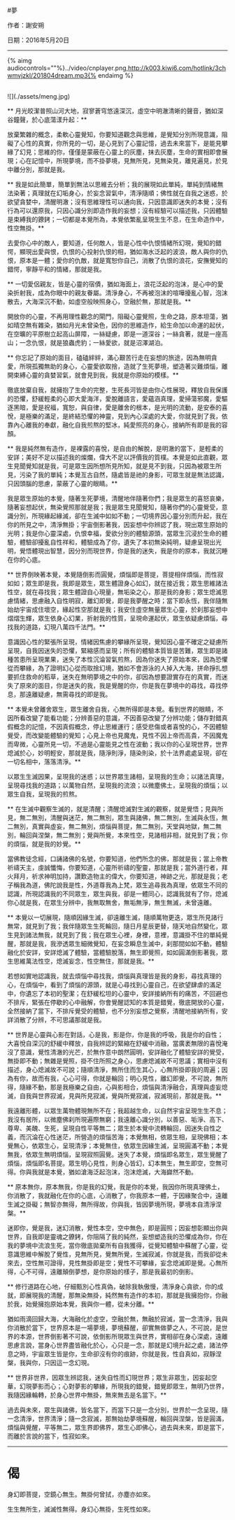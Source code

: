 #夢


作者：謝安朔

日期：2016年5月20日

---

{% aimg audiocontrols=""%}../video/cnplayer.png,http://k003.kiwi6.com/hotlink/3chwmvjzkl/201804dream.mp3{% endaimg %}

<br />
![](./assets/meng.jpg)


** 月光皎潔普照山河大地，寂寥蒼穹悠遠深沉，虛空中明澈清晰的聲音，猶如深谷鐘聲，於心底蕩漾升起：**


放棄繁雜的概念，柔軟心靈覺知，你要知道觀念與思維，是覺知分別所現意識，阻礙了心性的真實，你所見的一切，是心見到了心靈記憶，過去未來當下，是能見攀緣了幻見；思維的你，僅僅是蒙蔽在心靈上的灰塵，抹去灰塵，生命的實相即會展現；心在記憶中，所現夢境，而不掛夢境，見無所見，見無染見，離見遍見，於見中離分別，那就是我。


** 我是如此簡單，簡單到無法以思維去分析；我的展現如此單純，單純到情緒無法染著；真理就在幻垢身心，於妄念習氣中，清淨隨順；佛性就在自我之迷惑，於欲望貪婪中，清醒明澈；沒有思維理性可以通向我，只因意識即迷失的本覺；沒有行為可以還原我，只因心識分別即造作我的妄想；沒有經驗可以描述我，只因體驗是束縛我的鐐銬；一切都是本覺所為，本覺依繁亂呈現生生不息，在生命造作中，性空無掛。**


去愛你心中的敵人，要知道，任何敵人，皆是心性中仇恨情緒所幻現，覺知的錯愕，顯現出愛與恨，仇恨的心投射仇恨的相，猶如海水泛起的波浪，敵人與你的仇恨，原本是一體；愛你的仇敵，就是寬恕你自己，消散了仇恨的浪花，安撫覺知的錯愕，寧靜平和的情緒，那就是我。


** 一切愛侶親友，皆是心靈的宿債，猶如海面上，浪花泛起的泡沫，是心中的愛染折射我，成為你眼中的親友眷屬。清淨身心，不再被泡沫的喧嘩擾亂心智，泡沫散去，大海深沉不動，如虛空般映照身心，空融於無，那就是我。**


開放你的心靈，不再用理性觀念的閘門，阻礙心靈覺照，生命之路，原本坦蕩，猶如晴空無有雜染，猶如月光未曾染色，因你的思維造作，給生命加以命運的起伏，在空曠的平原樹立起高山屏障，一絲疑慮，即是一道深谷；一絲貪著，就是一座高山；一念仇恨，就是狼蟲虎豹；一絲愛欲，就是沼澤湖泊。


** 你忘記了原始的面目，磕磕絆絆，滿心艱苦行走在妄想的旅途，因為無明貪愛，所現孤獨無助的身心，心靈愛欲取捨，造就了生死夢境，塑造著災難煩惱，離開束縛心靈的貪婪習氣，就會見到我，我就是你原始的模樣。**


徹底放棄自我，就擁抱了生命的完整，生死長河皆是由你心性展現，釋放自我保護的恐懼，舒緩輕柔的心即大愛海洋，愛脫離語言，愛蘊涵真理，愛掃蕩邪魔，愛驅逐黑暗，愛是祝福，寬恕，與自律，愛是離舍的根本，是光明的流動，是安泰的喜悅，是極樂的滿足，是終結恐懼的神靈，見到內心深處的大愛，你就見到了我，依靠內心離我的奉獻，融化自我煎熬的堅冰，純愛照亮的身心，接納所有即是我的容顏。


** 我是純然無有造作，是裸露的喜悅，是自由的解脫，是明澈的當下，是輕柔的安詳；美好不足以描述我的燦爛，偉大不足以評價我的質樸。本覺是如此直觀，眾生見聞覺知就是我，可是眾生因所想所見所知，就是見不到我，只因為被眾生所見，污染了我的單純；本覺亙古自然，隨處皆是祂的身影，可眾生就是無法認識，只因頭腦的思慮，蒙蔽了心靈的眼睛。**


我是眾生原始的本覺，隨著生死夢境，清醒地伴隨著你們；我是眾生的喜怒哀樂，隨著妄想起伏，無染覺照那就是我；我是眾生見聞覺知，隨著你們的心靈覺受，意識分別，所現緣起緣滅，卻在生滅中如如不動；一切境界因心靈分別而升起，我在你的所見之中，清淨無掛；宇宙倒影著我，因妄想中你辨認了我，現出眾生原始的光明；我是你心靈深處，仇恨幸福，愛欲分別的體驗源頭，當眾生沉浸於生命的體驗，體驗卻擾亂自性祥和，體驗成為了你，遺失了本初無染純明，疑慮呈現出光明，覺悟體現出智慧，因分別而現世界，你是我的迷失，我是你的原本，我就沉睡在你的心底。


** 世界倒映著本覺，本覺隨倒影而圓覺，煩惱即是菩提，菩提相伴煩惱，而性寂如如；眾生即是我，我即是眾生，眾生體證身心如幻，就在接近我；眾生思維諸法性空，就在尋找我；眾生體證自心現量，無垢染之心，那是我的身影；眾生熄滅思慮情緒，思慮融入自性明寂，離幻即覺，即是我夢醒之時；當下即永恆，我伴隨無始劫宇宙成住壞空，緣起性空那就是我；我安住虛空無量眾生心靈，於刹那妄想中熠熠生輝，眾生依身心幻業，折射我的性質，呈現命運起伏，眾生依疑慮煩惱，尋找我的道路，幻現八萬四千法門。**


意識因心性的緊張所呈現，情緒因焦慮的攀緣所呈現，覺知因心靈不確定之疑慮所呈現，自我因迷失的恐懼，緊縮感而呈現；所有的體驗本質皆是苦難，眾生即是諸種苦患所呈現業果，迷失了本性沉淪習氣煎熬，因為你迷失了原始本來，因為恐懼從而攀緣，為了證明幻心從而取捨幻境，猶如不會游泳的人掉入大海，拼命掙扎想要抓住救命的稻草，迷失在無明夢境之中的你，卻因為想要證實存在的真實，而迷失了原來的面目，你是迷失的我，我是覺醒的你，你是我在夢境中的尋找，尋找停息，那遠離疑慮，無需尋找的即是我。


** 本覺未曾離舍眾生，眾生離舍自我，心無所得即是本覺。看到世界的眼睛，不因所看改變了能看功能；分辨善惡的意識，不因善惡改變了分辨功能；儲存對錯真假概念的記憶，不因真假概念，停止思維運行；感受悲傷或者喜悅的心，不因體驗覺受，而改變能體驗的覺知；心見上帝也見魔鬼，見性不因上帝而高貴，不因魔鬼而卑微，心靈所見一切，不過是心靈能見之性在波動；我以你的心呈現世界，世界熄滅於心，妙明輕安，那就是我，隨淨則淨，隨染則染，於十法界處處呈現，卻在一切名相中，落落清淨。**


以眾生生滅因果，呈現我的迷惑；以世界眾生諸相，呈現我的生命；以諸法真理，呈現尋找我的道路；以萬物自然，呈現我的流浪；以微塵佛土，呈現我的煩惱；以眾生自我，呈現我的煎熬。


** 在生滅中觀察生滅的，就是清醒；清醒熄滅對生滅的觀察，就是覺悟；見與所見，無二無別，清醒與迷茫，無二無別，眾生與諸佛，無二無別，生滅與永恆，無二無別，真實與虛妄，無二無別，煩惱與菩提，無二無別，天堂與地獄，無二無別，輪回與涅槃，無二無別；覺與所覺，本來性空，見諸相非相，就見到了我；你的煩惱，就是我的妙覺。**


當佛教徒念經，口誦諸佛的名號，你要知道，他們所念的佛，那就是我；當上帝教祈禱天主，虔誠懺悔，你要知道，心靈所祈禱的聖靈，那就是我；當外道行者，拜火拜月，祈求神明加持，讚歎造物主的偉大，你要知道，神跡之光，那就是我；老子稱我為道，佛陀說我是性，外道尊我為上梵，眾生追尋我為真理，依眾生不同的認識，所現認識我的不同眾生，眾生與我，卻是一體同心，認識我就有了你，熄滅你心就是我，在眾生分辨中，我無取無舍，無垢無淨，無生無滅，未曾遠離。


** 本覺以一切展現，隨順因緣生滅，卻遠離生滅，隨順萬物更迭，眾生所見諸行無常，就見到了我；我伴隨眾生生死輪回，隨日月星辰更替，隨天地自然變化，眾生見到諸法無我，就見到了我；我在眾生心裡，身裡，意裡，意識掛不住的單純覺醒，那就是我，我滲透眾生細微覺知，在妄念瞬息生滅中，刹那間如如不動，體驗融化於安詳，安詳熄滅了體驗，當體驗脫落，無生即覺照，如如圓滿倒影著我，眾生思維萬法性空，熄滅妄念，性空無住，那就是我。**


若想如實地認識我，就去煩惱中尋找我，煩惱與真理皆是我的身影，尋找真理的心，在煩惱中，看到了煩惱的源頭，就是心尋找到心靈自己，在欲望肆虐的滿足中，你遺忘了本初的聖潔；在舒緩松坦的心靈中，安詳接納所有的痛苦，不回避也不排斥，緊張在停歇的心中融解，你會覺醒認知的本質是錯覺，徹底開放的心靈，全然接納了當下，不排斥覺受的體驗，也不分別妄想之覺察，清醒地接納所有，安詳消散了分辨，不可思議那就是我。


** 世界是心靈與心影在對話，心是我，影是你，你是我的呼吸，我是你的自性；大喜悅自深沉的舒緩中釋放，自我辨認的緊縮在舒緩中消融，當廣袤無限的喜悅淹沒了意識，覺性清澈的光芒，於無作意中朗然圓明，安詳融化了體驗安詳的覺受，無掛即不動；無雜是覺照，掛不住所照之身心，思慮熄滅故不可思議；實相中沒有描述，身心熄滅故不可說；隨順清淨，無所住而生其心，心無所掛即我的周遍；因為有你，故而有我，心心可得，你就是輪回；明心見性，離幻即覺，不可說，無所得，隨緣不動，那是我極樂之自由，心與影相合，煩惱與清淨融合，真理與虛妄熄滅，自我與世界寂滅，見與所見寂滅，覺與所覺寂滅，寂滅現前，那就是我。**


我遠離形體，以眾生萬物體現無所不在；我超越生命，以自然宇宙呈現生生不息；我沒有居所，以微塵佛刹所現遍際無窮；我遠離心識分別，以善惡、垢淨、高下、尊卑、美醜、生死，呈現自性平等無二；眾生於本覺中流轉輪回，因迷失自性之義，而沉淪在心性迷茫，所營造的煩惱苦海；本覺無相，依眾生相，呈現佛相；本覺無心，依眾生心，呈現清淨；本覺無住，依眾生因緣生滅，呈現圓滿不動；本覺無我，依眾生無明煩惱，呈現寂照圓覺。迷失了本覺，煩惱即名眾生，眾生覺醒了煩惱，煩惱即名菩提。眾生明心見性，則身心皆幻，幻本無生，無生即空，空無可得。你與我就是本覺，猶如滄海泛起泡沫，泡沫熄滅，大海巋然不動。


** 原本無你，原本無我，你是我的幻覺，我是你的本覺，我因你所現真理佛土，你消散了，我就融化在你的心底，心消散了，你我原本一體，于因緣聚合中，遠離生滅之掛礙；無智亦無得，無所得故，你與我，皆因夢境所現，夢境本自清淨涅槃。**


迷即你，覺是我，迷幻消散，覺性本空，空中無色，即是圓照；因妄想彰顯出你與世界，自我即是靈魂之鐐銬，你阻隔了我的純然，妄想塑造我的恐懼成為你，你在我的夢境中流浪生死，當你徹底拋棄所有自我獲得，從覺知體驗中蘇醒了心靈，從意識思維中解脫了覺性，見無所見，覺無所覺，生滅寂滅，你就是我，而我卻從未來去，空性無可證得，見性無掛即是空；覺性不可攀緣，妄念熄滅即是覺。心無所得，心不可得，遠離顛倒夢想，是你原始的樣子，那是我最初的倒影。


** 修行道路在心地，仔細甄別心性真偽，破除我執傲慢，清淨身心貪欲，你的成就，即展現我的清醒，那無染無掛，純然無有造作的本初，那就是我擁抱你，你融於我，始覺擁抱原始本覺，我與你一體，從未分離。**


猶如雨滴回歸大海，大海融化於虛空，空融於無，無融於寂滅，當一念清淨，我與你消散於當下，世界原本是一場夢境，夢境蘇醒，卻實無做夢之人，不可說，是世界的本源，世界倒影著不可說，依倒影所現眾生與世界，實相卻在身心深處，遠離思慮言說，當身心世界盡皆融化於心，心只是一念，那就是幻境升起之處，諸法停息之時，宇宙眾生皆是你，生命卻沒有你的痕跡，你就是我，性自真如，寂靜涅槃，我與你，只因這一念幻現。


** 世界非世界，因眾生辨認我，迷失自性而幻現世界；眾生非眾生，因妄起空華，幻現夢影而心；心對夢影的攀緣，所現我的錯覺，錯覺即眾生，無明乃世界，我隨因緣輪轉，於身心世界中無掛，無來無去是名當下。**


過去與未來，眾生與諸佛，皆名當下，而當下只是一念分別，世界於一念呈現，隨一念清淨，世界清淨；隨一念寂滅，那無始劫夢境蘇醒，輪回與涅槃，皆是圓滿，煩惱與覺醒，平等無二，眾生界即佛界，眾生心即佛心，過去與未來，即是當下，而離於言說的當下，性寂如來。

---
# 偈


身幻即菩提，空鏡心無生。無掛何曾拭，亦塵亦如來。


生生無所生，滅滅性無得。身幻心無掛，生死性如來。
